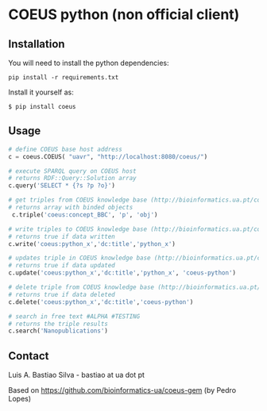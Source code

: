 COEUS python  (non official client)
================================================================


## Installation

You will need to install the python dependencies:

    pip install -r requirements.txt




Install it yourself as:

    $ pip install coeus

## Usage

```python
# define COEUS base host address
c = coeus.COEUS( "uavr", "http://localhost:8080/coeus/")
``` 


```python
# execute SPARQL query on COEUS host
# returns RDF::Query::Solution array
c.query('SELECT * {?s ?p ?o}')
```

```python
# get triples from COEUS knowledge base (http://bioinformatics.ua.pt/coeus/documentation/#rest)
# returns array with binded objects
 c.triple('coeus:concept_BBC', 'p', 'obj')
```


```python
# write triples to COEUS knowledge base (http://bioinformatics.ua.pt/coeus/documentation/#rest)
# returns true if data written
c.write('coeus:python_x','dc:title','python_x')
```

```python
# updates triple in COEUS knowledge base (http://bioinformatics.ua.pt/coeus/documentation/#rest)
# returns true if data updated
c.update('coeus:python_x','dc:title','python_x', 'coeus-python')

```

```python
# delete triple from COEUS knowledge base (http://bioinformatics.ua.pt/coeus/documentation/#rest)
# returns true if data deleted
c.delete('coeus:python_x','dc:title','coeus-python')
```


```python
# search in free text #ALPHA #TESTING
# returns the triple results
c.search('Nanopublications')
```



## Contact
Luis A. Bastiao Silva - bastiao at ua dot pt

Based on https://github.com/bioinformatics-ua/coeus-gem (by Pedro Lopes)
